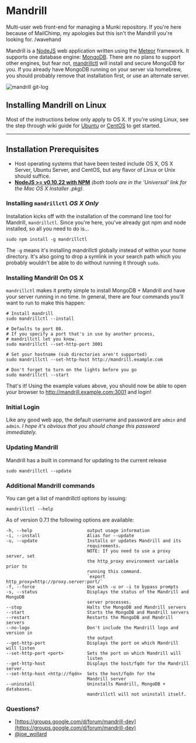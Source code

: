 Mandrill
========

Multi-user web front-end for managing a Munki repository. If you're here because of MailChimp, my apologies but this isn't the Mandrill you're looking for. /wavehand


Mandrill is a [NodeJS](http://nodejs.org/) web application written using the [Meteor](https://www.meteor.com/) framework. It supports one database engine: [MongoDB](http://www.mongodb.com/). There are no plans to support other engines, but fear not, [mandrillctl](https://github.com/wollardj/mandrillctl) will install and secure MongoDB for you. If you already have MongoDB running on your server via homebrew, you should probably remove that installation first, or use an alternate server.

![mandrill git-log](https://f.cloud.github.com/assets/2027935/2168353/05ff8e08-953a-11e3-9db0-c2b913db89e7.png)


## Installing Mandrill on Linux

Most of the instructions below only apply to OS X. If you're using Linux, see the step through wiki guide for [Ubuntu](https://github.com/wollardj/Mandrill/wiki/Creating-Users-%26-Groups-%28Ubuntu%29) or [CentOS](https://github.com/wollardj/Mandrill/wiki/Creating-Users-%26-Groups-%28CentOS%29) to get started.


---

## Installation Prerequisites

 * Host operating systems that have been tested include OS X, OS X Server, Ubuntu Server, and CentOS, but any flavor of Linux or Unix should suffice.
 * **[NodeJS >= v0.10.22 with NPM](http://nodejs.org/download/)** _(both tools are in the 'Universal' link for the Mac OS X Installer .pkg)_.

### Installing `mandrillctl` _OS X Only_
Installation kicks off with the installation of the command line tool for Mandrill, `mandrillctl`. Since you're here, you've already got npm and node installed, so all you need to do is...


	sudo npm install -g mandrillctl


The `-g` means it's installing mandrillctl globally instead of within your home directory. It's also going to drop a symlink in your search path which you probably wouldn't be able to do without running it through `sudo`.

### Installing Mandrill On OS X

`mandrillctl` makes it pretty simple to install MongoDB + Mandrill and have your server running in no time. In general, there are four commands you'll want to run to make this happen:



	# Install mandrill
	sudo mandrillctl --install

	# Defaults to port 80.
	# If you specify a port that's in use by another process,
	# mandrillctl let you know.
	sudo mandrillctl --set-http-port 3001

	# Set your hostname (sub directories aren't supported)
	sudo mandrillctl --set-http-host http://mandrill.example.com

	# Don't forget to turn on the lights before you go
	sudo mandrillctl --start

That's it! Using the example values above, you should now be able to open your browser to http://mandrill.example.com:3001 and login!

### Initial Login
Like any good web app, the default username and password are `admin` and `admin`. _I hope it's obvious that you should change this password immediately._


### Updating Mandrill
Mandrill has a built in command for updating to the current release

	sudo mandrillctl --update

### Additional Mandrill commands
You can get a list of mandrillctl options by issuing:

	mandrillctl --help

As of version 0.7.1 the following options are available:

    -h, --help                     output usage information
    -i, --install                  Alias for --update
    -u, --update                   Installs or updates Mandrill and its
                                   requirements.
                                   NOTE: If you need to use a proxy server, set 
                                   the http_proxy environment variable prior to
                                   running this command.
                                   `export http_proxy=http://proxy.server:port/`
    -f, --force                    Use with -u or -i to bypass prompts
    -s, --status                   Displays the status of the Mandrill and MongoDB
                                   server processes.
    --stop                         Halts the MongoDB and Mandrill servers
    --start                        Starts the MongoDB and Mandrill servers
    --restart                      Restarts the MongoDB and Mandrill servers
    --no-logo                      Don't include the Mandrill logo and version in
                                   the output
    --get-http-port                Displays the port on which Mandrill will listen
    --set-http-port <port>         Sets the port on which Mandrill will
                                   listen
    --get-http-host                Displays the host/fqdn for the Mandrill server.
    --set-http-host <http://fqdn>  Sets the host/fqdn for the
                                   Mandrill server
    --uninstall                    Uninstalls Mandrill, MongoDB + databases.
                                   mandrillctl will not uninstall itself.


### Questions?

 - [https://groups.google.com/d/forum/mandrill-dev](https://groups.google.com/d/forum/mandrill-dev)
 - [@joe_wollard](https://twitter.com/joe_wollard)
